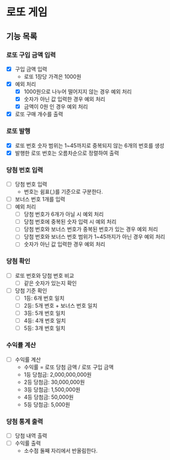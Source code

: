 # 로또 게임

## 기능 목록

### 로또 구입 금액 입력

- [x] 구입 금액 입력
    - 로또 1장당 가격은 1000원
- [x] 예외 처리
    - [x] 1000원으로 나누어 떨어지지 않는 경우 예외 처리
    - [x] 숫자가 아닌 값 입력한 경우 예외 처리
    - [x] 금액이 0원 인 경우 예외 처리
- [x] 로또 구매 개수를 출력

### 로또 발행

- [x] 로또 번호 숫자 범위는 1~45까지로 중복되지 않는 6개의 번호를 생성
- [x] 발행한 로또 번호는 오름차순으로 정렬하여 출력

### 당첨 번호 입력

- [ ] 당첨 번호 입력
    - 번호는 쉼표(,)를 기준으로 구분한다.
- [ ] 보너스 번호 1개를 입력 
- [ ] 예외 처리
    - [ ] 당첨 번호가 6개가 아닐 시 예외 처리 
    - [ ] 당첨 번호에 중복된 숫자 입력 시 예외 처리
    - [ ] 당첨 번호와 보너스 번호가 중복된 번호가 있는 경우 예외 처리
    - [ ] 당첨 번호와 보너스 번호 범위가 1~45까지가 아닌 경우 예외 처리
    - [ ] 숫자가 아닌 값 입력한 경우 예외 처리

### 당첨 확인

- [ ] 로또 번호와 당첨 번호 비교
    - [ ] 같은 숫자가 있는지 확인
- [ ] 당첨 기준 확인
    - [ ] 1등: 6개 번호 일치
    - [ ] 2등: 5개 번호 + 보너스 번호 일치
    - [ ] 3등: 5개 번호 일치
    - [ ] 4등: 4개 번호 일치
    - [ ] 5등: 3개 번호 일치

### 수익률 계산

- [ ] 수익률 계산
    - 수익률 = 로또 당첨 금액 / 로또 구입 금액
    - 1등 당첨금: 2,000,000,000원
    - 2등 당첨금: 30,000,000원
    - 3등 당첨금: 1,500,000원
    - 4등 당첨금: 50,000원
    - 5등 당첨금: 5,000원

### 당첨 통계 출력

- [ ] 당첨 내역 출력
- [ ] 수익률 출력
    - 소수점 둘째 자리에서 반올림한다.